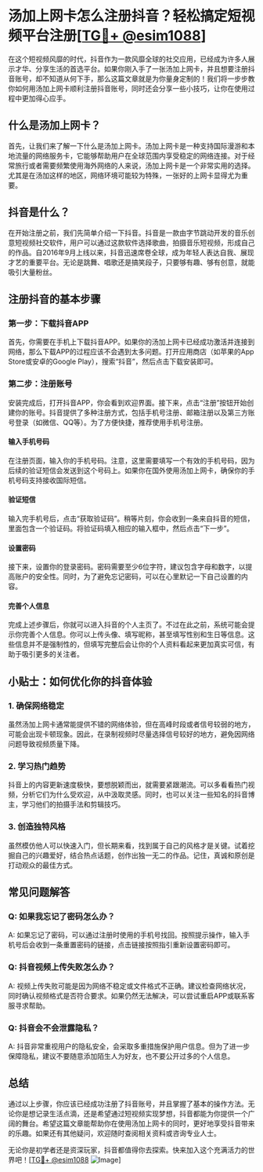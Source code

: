 # 汤加上网卡怎么注册抖音？轻松搞定短视频平台注册[[TG💪+ @esim1088](https://t.me/s/esim1088)]

在这个短视频风靡的时代，抖音作为一款风靡全球的社交应用，已经成为许多人展示才华、分享生活的首选平台。如果你刚入手了一张汤加上网卡，并且想要注册抖音账号，却不知道从何下手，那么这篇文章就是为你量身定制的！我们将一步步教你如何用汤加上网卡顺利注册抖音账号，同时还会分享一些小技巧，让你在使用过程中更加得心应手。

## 什么是汤加上网卡？

首先，让我们来了解一下什么是汤加上网卡。汤加上网卡是一种支持国际漫游和本地流量的网络服务卡，它能够帮助用户在全球范围内享受稳定的网络连接。对于经常旅行或者需要频繁使用海外网络的人来说，汤加上网卡是一个非常实用的选择。尤其是在汤加这样的地区，网络环境可能较为特殊，一张好的上网卡显得尤为重要。

## 抖音是什么？

在开始注册之前，我们先简单介绍一下抖音。抖音是一款由字节跳动开发的音乐创意短视频社交软件，用户可以通过这款软件选择歌曲，拍摄音乐短视频，形成自己的作品。自2016年9月上线以来，抖音迅速席卷全球，成为年轻人表达自我、展现才艺的重要平台。无论是跳舞、唱歌还是搞笑段子，只要够有趣、够有创意，就能吸引大量粉丝。

## 注册抖音的基本步骤

### 第一步：下载抖音APP

首先，你需要在手机上下载抖音APP。如果你的汤加上网卡已经成功激活并连接到网络，那么下载APP的过程应该不会遇到太多问题。打开应用商店（如苹果的App Store或安卓的Google Play），搜索“抖音”，然后点击下载安装即可。

### 第二步：注册账号

安装完成后，打开抖音APP，你会看到欢迎界面。接下来，点击“注册”按钮开始创建你的账号。抖音提供了多种注册方式，包括手机号注册、邮箱注册以及第三方账号登录（如微信、QQ等）。为了方便快捷，推荐使用手机号注册。

#### 输入手机号码

在注册页面，输入你的手机号码。注意，这里需要填写一个有效的手机号码，因为后续的验证短信会发送到这个号码上。如果你在国外使用汤加上网卡，确保你的手机号码支持接收国际短信。

#### 验证短信

输入完手机号后，点击“获取验证码”。稍等片刻，你会收到一条来自抖音的短信，里面包含一个验证码。将验证码填入相应的输入框中，然后点击“下一步”。

#### 设置密码

接下来，设置你的登录密码。密码需要至少6位字符，建议包含字母和数字，以提高账户的安全性。同时，为了避免忘记密码，可以在心里默记一下自己设置的内容。

#### 完善个人信息

完成上述步骤后，你就可以进入抖音的个人主页了。不过在此之前，系统可能会提示你完善个人信息。你可以上传头像、填写昵称，甚至填写性别和生日等信息。这些信息并不是强制性的，但填写完整后会让你的个人资料看起来更加真实可信，有助于吸引更多的关注者。

## 小贴士：如何优化你的抖音体验

### 1. 确保网络稳定

虽然汤加上网卡通常能提供不错的网络体验，但在高峰时段或者信号较弱的地方，可能会出现卡顿现象。因此，在录制视频时尽量选择信号较好的地方，避免因网络问题导致视频质量下降。

### 2. 学习热门趋势

抖音上的内容更新速度极快，要想脱颖而出，就需要紧跟潮流。可以多看看热门视频，分析它们为什么受欢迎，从中汲取灵感。同时，也可以关注一些知名的抖音博主，学习他们的拍摄手法和剪辑技巧。

### 3. 创造独特风格

虽然模仿他人可以快速入门，但长期来看，找到属于自己的风格才是关键。试着挖掘自己的兴趣爱好，结合热点话题，创作出独一无二的作品。记住，真诚和原创是打动观众的最佳方式。

## 常见问题解答

### Q: 如果我忘记了密码怎么办？
A: 如果忘记了密码，可以通过注册时使用的手机号找回。按照提示操作，输入手机号后会收到一条重置密码的链接，点击链接按照指引重新设置密码即可。

### Q: 抖音视频上传失败怎么办？
A: 视频上传失败可能是因为网络不稳定或文件格式不正确。建议检查网络状况，同时确认视频格式是否符合要求。如果仍然无法解决，可以尝试重启APP或联系客服寻求帮助。

### Q: 抖音会不会泄露隐私？
A: 抖音非常重视用户的隐私安全，会采取多重措施保护用户信息。但为了进一步保障隐私，建议不要随意添加陌生人为好友，也不要公开过多的个人信息。

## 总结

通过以上步骤，你应该已经成功注册了抖音账号，并且掌握了基本的操作方法。无论你是想记录生活点滴，还是希望通过短视频实现梦想，抖音都能为你提供一个广阔的舞台。希望这篇文章能帮助你在使用汤加上网卡的同时，更好地享受抖音带来的乐趣。如果还有其他疑问，欢迎随时查阅相关资料或咨询专业人士。

无论你是初学者还是资深玩家，抖音都值得你去探索。快来加入这个充满活力的世界吧！[[TG💪+ @esim1088](https://t.me/s/esim1088) ![Image](https://i.postimg.cc/4NQfJmqS/Snipaste-2025-05-13-00-14-12.png)]